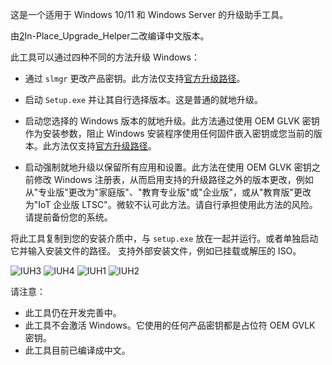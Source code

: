 这是一个适用于 Windows 10/11 和 Windows Server 的升级助手工具。

由[2]In-Place_Upgrade_Helper二改编译中文版本。

此工具可以通过四种不同的方法升级 Windows：

- 通过 `slmgr` 更改产品密钥。此方法仅支持[官方升级路径][1]。

- 启动 `Setup.exe` 并让其自行选择版本。这是普通的就地升级。

- 启动您选择的 Windows 版本的就地升级。此方法通过使用 OEM GLVK 密钥作为安装参数，阻止 Windows 安装程序使用任何固件嵌入密钥或您当前的版本。此方法仅支持[官方升级路径][1]。

- 启动强制就地升级以保留所有应用和设置。此方法在使用 OEM GLVK 密钥之前修改 Windows 注册表，从而启用支持的升级路径之外的版本更改，例如从"专业版"更改为"家庭版"、"教育专业版"或"企业版"，或从"教育版"更改为"IoT 企业版 LTSC"。微软不认可此方法。请自行承担使用此方法的风险。请提前备份您的系统。


将此工具复制到您的安装介质中，与 `setup.exe` 放在一起并运行。或者单独启动它并输入安装文件的路径。
支持外部安装文件，例如已挂载或解压的 ISO。

![IUH3](https://github.com/TheMMC/In-Place_Upgrade_Helper/assets/87301831/d12cf777-2699-4faa-8552-65e818078dd2)
![IUH4](https://github.com/TheMMC/In-Place_Upgrade_Helper/assets/87301831/da2961c9-e1f2-43b1-8141-df625449ff9d)
![IUH1](https://github.com/TheMMC/In-Place_Upgrade_Helper/assets/87301831/65a2bdbb-b052-4941-9ea3-db043227fc2b)
![IUH2](https://github.com/TheMMC/In-Place_Upgrade_Helper/assets/87301831/fc55ea9d-93a2-484d-96cb-c7ccd029af61)

请注意：

- 此工具仍在开发完善中。
- 此工具不会激活 Windows。它使用的任何产品密钥都是占位符 OEM GVLK 密钥。
- 此工具目前已编译成中文。

[1]: https://learn.microsoft.com/zh-cn/windows/deployment/upgrade/windows-edition-upgrades
[2]: https://github.com/TheMMC/In-Place_Upgrade_Helper/tree/main